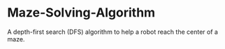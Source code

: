 # Maze-Solving-Algorithm

A depth-first search (DFS) algorithm to help a robot reach the center of a
maze.
